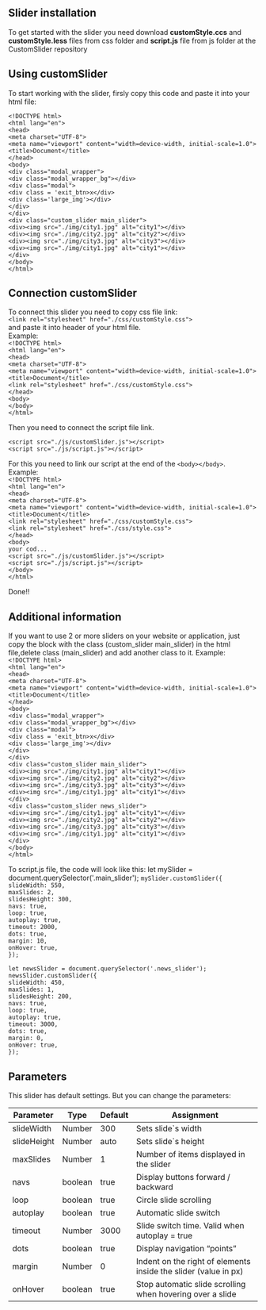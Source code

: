 ## Slider installation

To get started with the slider you need download **customStyle.ccs** and **customStyle.less** files from css folder and **script.js** file from js folder at the CustomSlider repository

## Using customSlider

To start working with the slider, firsly copy this code and paste it into your html file:

```<!DOCTYPE html>```</br>
```<html lang="en">```</br>
```<head>```</br>
    ```<meta charset="UTF-8">```</br>
    ```<meta name="viewport" content="width=device-width, initial-scale=1.0">```</br>
    ```<title>Document</title>```</br>
```</head>```</br>
```<body>```</br>
```<div class="modal_wrapper">```</br>
       ```<div class="modal_wrapper_bg"></div>```</br>
        ```<div class="modal">```</br>
            ```<div class = 'exit_btn>x</div>```</br>
            ```<div class='large_img'></div>```</br>
        ```</div>```</br>
    ```</div>```</br>
        ```<div class="custom_slider main_slider">```</br>
            ```<div><img src="./img/city1.jpg" alt="city1"></div>```</br>
            ```<div><img src="./img/city2.jpg" alt="city2"></div>```</br>
            ```<div><img src="./img/city3.jpg" alt="city3"></div>```</br>
            ```<div><img src="./img/city1.jpg" alt="city1"></div>```</br>
        ```</div>```</br>
```</body>```</br>
```</html>```</br>

## Connection customSlider

To connect this slider you need to copy css file link:</br>
```<link rel="stylesheet" href="./css/customStyle.css">```</br>
and paste it into header of your html file.</br>
Example:</br>
```<!DOCTYPE html>```</br>
```<html lang="en">```</br>
```<head>```</br>
    ```<meta charset="UTF-8">```</br>
    ```<meta name="viewport" content="width=device-width, initial-scale=1.0">```</br>
    ```<title>Document</title>```</br>
    ```<link rel="stylesheet" href="./css/customStyle.css">```</br>
```</head>```</br>
```<body>```</br>
```</body>```</br>
```</html>```</br>

Then you need to connect the script file link.</br>

```<script src="./js/customSlider.js"></script>```</br>
```<script src="./js/script.js"></script>```</br>

For this you need to link our script at the end of the ```<body></body>```.</br>
Example:</br>
```<!DOCTYPE html>```</br>
```<html lang="en">```</br>
```<head>```</br>
    ```<meta charset="UTF-8">```</br>
    ```<meta name="viewport" content="width=device-width, initial-scale=1.0">```</br>
    ```<title>Document</title>```</br>
    ```<link rel="stylesheet" href="./css/customStyle.css">```</br>
    ```<link rel="stylesheet" href="./css/style.css">```</br>
```</head>```</br>
```<body>```</br>
 ```your cod...```</br>
 ```<script src="./js/customSlider.js"></script>```</br>
```<script src="./js/script.js"></script>```</br>
```</body>```</br>
```</html>```</br>

Done!!</br>

## Additional information

If you want to use 2 or more sliders on your website or application, just copy the block with the class (custom_slider main_slider) in the html file,delete class (main_slider) and add another class to it. 
Example:</br>
```<!DOCTYPE html>```</br>
```<html lang="en">```</br>
```<head>```</br>
    ```<meta charset="UTF-8">```</br>
    ```<meta name="viewport" content="width=device-width, initial-scale=1.0">```</br>
    ```<title>Document</title>```</br>
```</head>```</br>
```<body>```</br>
```<div class="modal_wrapper">```</br>
       ```<div class="modal_wrapper_bg"></div>```</br>
        ```<div class="modal">```</br>
            ```<div class = 'exit_btn>x</div>```</br>
            ```<div class='large_img'></div>```</br>
        ```</div>```</br>
    ```</div>```</br>
        ```<div class="custom_slider main_slider">```</br>
            ```<div><img src="./img/city1.jpg" alt="city1"></div>```</br>
            ```<div><img src="./img/city2.jpg" alt="city2"></div>```</br>
            ```<div><img src="./img/city3.jpg" alt="city3"></div>```</br>
            ```<div><img src="./img/city1.jpg" alt="city1"></div>```</br>
        ```</div>```</br>
        ```<div class="custom_slider news_slider">```</br>
            ```<div><img src="./img/city1.jpg" alt="city1"></div>```</br>
            ```<div><img src="./img/city2.jpg" alt="city2"></div>```</br>
            ```<div><img src="./img/city3.jpg" alt="city3"></div>```</br>
            ```<div><img src="./img/city1.jpg" alt="city1"></div>```</br>
        ```</div>```</br>
```</body>```</br>
```</html>```</br>

To script.js file, the code will look like this:
let mySlider = document.querySelector('.main_slider');
```mySlider.customSlider({```</br>
    ```slideWidth: 550,```</br>
    ```maxSlides: 2,```</br>
    ```slidesHeight: 300,```</br>
    ```navs: true,```</br>
    ```loop: true,```</br>
    ```autoplay: true,```</br>
    ```timeout: 2000,```</br>
    ```dots: true,```</br>
    ```margin: 10,```</br>
    ```onHover: true,```</br>
```});```</br>

```let newsSlider = document.querySelector('.news_slider');```</br>
```newsSlider.customSlider({```</br>
   ```slideWidth: 450,```</br>
    ```maxSlides: 1,```</br>
    ```slidesHeight: 200,```</br>
    ```navs: true,```</br>
    ```loop: true,```</br>
    ```autoplay: true,```</br>
    ```timeout: 3000,```</br>
    ```dots: true,```</br>
    ```margin: 0,```</br>
    ```onHover: true,```</br>
```});```</br>


## Parameters</br>

This slider has default settings.
But you can change the parameters:

Parameter|Type|Default|Assignment
---------|-------|----|----------
slideWidth|Number|300|Sets slide`s width
slideHeight|Number|auto|Sets slide`s height
maxSlides|Number|1|Number of items displayed in the slider
navs|boolean|true|Display buttons forward / backward
loop|boolean|true|Circle slide scrolling
autoplay|boolean|true|Automatic slide switch
timeout|Number|3000|Slide switch time. Valid when autoplay = true
dots|boolean|true|Display navigation “points”
margin|Number|0|Indent on the right of elements inside the slider (value in px)
onHover|boolean|true|Stop automatic slide scrolling when hovering over a slide

